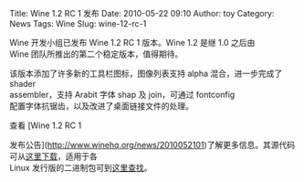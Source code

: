 Title: Wine 1.2 RC 1 发布
Date: 2010-05-22 09:10
Author: toy
Category: News
Tags: Wine
Slug: wine-12-rc-1

Wine 开发小组已发布 Wine 1.2 RC 1 版本。Wine 1.2 是继 1.0 之后由  
Wine 团队所推出的第二个稳定版本，值得期待。

该版本添加了许多新的工具栏图标，图像列表支持 alpha 混合，进一步完成了
shader  
assembler，支持 Arabit 字体 shap 及 join，可通过 fontconfig  
配置字体抗锯齿，以及改进了桌面链接文件的处理。

查看 [Wine 1.2 RC 1  

发布公告](http://www.winehq.org/news/2010052101)了解更多信息。其源代码可从[这里下载](http://prdownloads.sourceforge.net/wine/wine-1.2-rc1.tar.bz2)，适用于各  
Linux 发行版的二进制包可到[这里查找](http://www.winehq.org/download)。
